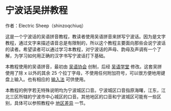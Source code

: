 # 宁波话吴拼教程

作者：Electric Sheep（shinzoqchiuq）

这是一个宁波话的吴语拼音教程，教读者使用吴语拼音来拼写宁波话。因为是文字教程，通过文字来描述语音总是有限制的，所以这个教程主要面向那些会说宁波话的读者。希望读者可以通过学习本教程，对宁波话的声母、韵母及声调有一个了解，为学习如何用正确的汉字书写宁波话打下基础。

本教程使用的吴语拼音，最初由 [吴语协会](http://wu-chinese.com/romanization/) 创制，后经 [吴语学堂](https://www.wugniu.com/) 修改。这套吴拼使用了除 x 以外的其余 25 个拉丁字母，不使用任何附加符号，可以很方便地用键盘上输入。也有相应的 [输入法](https://github.com/NGLI/rime-wugniu_gninpou) 可供使用。

本教程的例字若无特殊说明均为宁波城区口音。宁波城区口音指原海曙，江东，江北三区所辖的宁波市中心城区的口音。其他地区的口音和宁波城区可能有一些区别，具体可以参照教程中 [地区差异](https://ionkaon.github.io/phin-in-tutorial/内部差异/地区差异.html) 一节。

